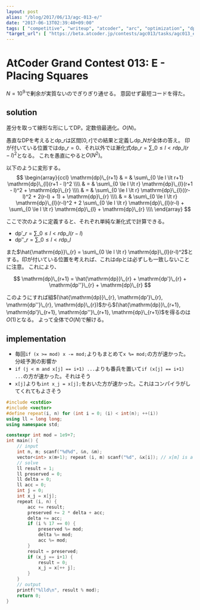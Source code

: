 ```yaml
---
layout: post
alias: "/blog/2017/06/13/agc-013-e/"
date: "2017-06-13T02:39:40+09:00"
tags: [ "competitive", "writeup", "atcoder", "arc", "optimization", "dp", "linearity" ]
"target_url": [ "https://beta.atcoder.jp/contests/agc013/tasks/agc013_e" ]
---
```


# AtCoder Grand Contest 013: E - Placing Squares

$N = 10^9$で剰余が実質ないのでぎりぎり通せる。
意図せず最短コードを得た。

## solution

差分を取って線形な形にしてDP。定数倍最適化。$O(N)$。

愚直なDPを考えると$\mathrm{dp}\_{r}$は区間$[0, r]$での結果と定義し$\mathrm{dp}\_{N}$が全体の答え。
印が付いている位置では$\mathrm{dp}\_{r} = 0$、それ以外では漸化式$\mathrm{dp}\_{r} = \sum\_{0 \le l \lt r} \mathrm{dp}\_{l}(r - l)^2$となる。
これを愚直にやると$O(N^2)$。

以下のように変形する。
$$
    \begin{array}{ccl}
    \mathrm{dp}\_{r+1} & = & \sum\_{0 \le l \lt r+1} \mathrm{dp}\_{l}(r+1 - l)^2 \\\\
                     & = & \sum\_{0 \le l \lt r} \mathrm{dp}\_{l}(r+1 - l)^2 + \mathrm{dp}\_{r} \\\\
                     & = & \sum\_{0 \le l \lt r} \mathrm{dp}\_{l}((r-l)^2 + 2(r-l) + 1) + \mathrm{dp}\_{r} \\\\
                     & = & \sum\_{0 \le l \lt r} \mathrm{dp}\_{l}(r-l)^2 + 2 \sum\_{0 \le l \lt r} \mathrm{dp}\_{l}(r-l) + \sum\_{0 \le l \lt r} \mathrm{dp}\_{l} + \mathrm{dp}\_{r} \\\\
    \end{array}
$$

ここで次のように定義すると、それぞれ単純な漸化式で計算できる。

-   $\mathrm{dp'}\_{r} = \sum\_{0 \le l \lt r} \mathrm{dp}\_{l}(r - l)$
-   $\mathrm{dp''}\_{r} = \sum\_{0 \le l \lt r} \mathrm{dp}\_{l}$

また$\hat{\mathrm{dp}}\_{r} = \sum\_{0 \le l \lt r} \mathrm{dp}\_{l}(r-l)^2$とする。印が付いている位置を考えれば、これは$\mathrm{dp}$とは必ずしも一致しないことに注意。
これにより、

$$
    \mathrm{dp}\_{r+1} = \hat{\mathrm{dp}}\_{r} + \mathrm{dp'}\_{r} + \mathrm{dp''}\_{r} + \mathrm{dp}\_{r}
$$

このようにすれば組$(\hat{\mathrm{dp}}\_{r}, \mathrm{dp'}\_{r}, \mathrm{dp''}\_{r}, \mathrm{dp}\_{r})$から$(\hat{\mathrm{dp}}\_{r+1}, \mathrm{dp'}\_{r+1}, \mathrm{dp''}\_{r+1}, \mathrm{dp}\_{r+1})$を得るのは$O(1)$となる。
よって全体で$O(N)$で解ける。

## implementation

-   毎回`if (x >= mod) x -= mod;`よりもまとめて`x %= mod;`の方が速かった。分岐予測の影響か
-   `if (j < m and x[j] == i+1) ...`よりも番兵を置いて`if (x[j] == i+1) ...`の方が速かった。それはそう
-   `x[j]`よりも`int x_j = x[j];`をおいた方が速かった。これはコンパイラがしてくれてもよさそう

``` c++
#include <cstdio>
#include <vector>
#define repeat(i, n) for (int i = 0; (i) < int(n); ++(i))
using ll = long long;
using namespace std;

constexpr int mod = 1e9+7;
int main() {
    // input
    int n, m; scanf("%d%d", &n, &m);
    vector<int> x(m+1); repeat (i, m) scanf("%d", &x[i]); // x[m] is a sentinel
    // solve
    ll result = 1;
    ll preserved = 0;
    ll delta = 0;
    ll acc = 0;
    int j = 0;
    int x_j = x[j];
    repeat (i, n) {
        acc += result;
        preserved += 2 * delta + acc;
        delta += acc;
        if (i % 17 == 0) {
            preserved %= mod;
            delta %= mod;
            acc %= mod;
        }
        result = preserved;
        if (x_j == i+1) {
            result = 0;
            x_j = x[++ j];
        }
    }
    // output
    printf("%lld\n", result % mod);
    return 0;
}
```
